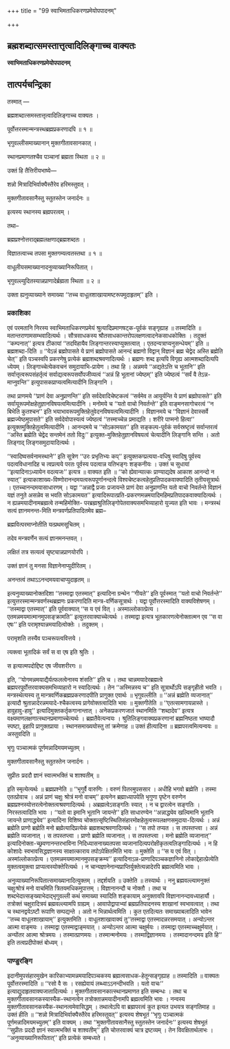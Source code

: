 +++
title = "99 स्वाभिमताधिकरणप्रमेयोपपादनम्"

+++


## ब्रह्मशब्दात्समस्तात्तृत्वादिलिङ्गाच्च वाक्यतः

**स्वाभिमताधिकरणप्रमेयोपपादनम्**

## **तात्पर्यचन्द्रिका**

तस्मात् —

ब्रह्मशब्दात्समस्तात्तृत्वादिलिङ्गाच्च वाक्यतः ।

पूर्वोत्तरस्मान्मन्त्रस्थब्रह्मप्रकरणादपि ॥ १ ॥

भृगुवल्लीसमाख्यानान् मुक्तगीतावसानकात् ।

स्थानप्रमाणतश्चैव पञ्चानां ब्रह्मता स्थिता ॥ २ ॥

उक्तं हि तैत्तिरीयभाष्ये—

शन्नो मित्रादिभिर्वाक्यैस्तैरेव हरिमस्तुवत् ।

मुक्तगीतावसानैस्तु स्तुतस्तेन जनार्दनः ॥

इत्यस्य स्थानस्य ब्रह्मपरत्वम् ।

तथा–

ब्रह्मप्रश्नोत्तराद्ब्रह्मलक्षणाद्ब्रह्मशब्दतः ।

विज्ञातत्वाच्च तपसा मुक्तगम्यत्वतस्तथा ॥ १ ॥

वाधूलीयसमाख्यानादनुव्याख्यानिरूपितात् ।

भृगुवल्ल्युदितस्यान्नप्राणादेर्ब्रह्मता स्थिता ॥ २ ॥

उक्ता ह्यनुव्याख्याने समाख्या ‘‘तच्च वाधूलशाखायामष्टरूपमुदाहृतम्’’ इति ।

### **प्रकाशिका**

एवं परमतानि निरस्य स्वाभिमताधिकरणप्रमेयं श्रुत्यादिप्रमाणषट्क-पूर्वकं सङ्गृह्याह ॥ तस्मादिति ॥ मतान्तराणामसम्भवादित्यर्थः । सौत्रसाधकस्य श्रौतसाधकान्तरोपलक्षणत्वादनेकसाधकोक्तिः । तदुक्तं ‘‘कम्पनात्’’ इत्यत्र टीकायां ‘‘तदविहायैव लिङ्गान्तरस्याप्युक्तत्वात् । एतदन्यत्राप्यनुसन्धेयम्’’ इति ॥ ब्रह्मशब्दा-दिति ॥ ‘‘येऽन्नं ब्रह्मोपासते ये प्राणं ब्रह्मोपासते आनन्दं ब्रह्मणो विद्वान् विज्ञानं ब्रह्म चेद्वेद अस्ति ब्रह्मेति चेत्’’ इति पञ्चस्वपि प्रकरणेषु प्रत्येकं ब्रह्मशब्दश्रवणादित्यर्थः । ब्रह्मणः शब्द इत्यपि विगृह्य आत्मशब्दादित्यपि ध्येयम् । लिङ्गाच्चेत्येकवचनं समुदायाभि-प्रायेण । तथा हि । अन्नमये ‘‘अद्यतेऽत्ति च भूतानि’’ इति सर्वात्तृत्वरूपसंहर्तृत्वं सर्वाद्यत्वरूपसर्वोपजीव्यत्वं ‘‘अन्नं हि भूतानां ज्येष्ठम्’’ इति ज्येष्ठत्वं ‘‘सर्वं वै तेऽन्न-माप्नुवन्ति’’ इत्युपासकप्राप्यत्वमित्यादीनि लिङ्गानि ।

तथा प्राणमये ‘‘प्राणं देवा अनुप्राणन्ति’’ इति सर्वदेवादिचेष्टकत्वं ‘‘सर्वमेव त आयुर्यन्ति ये प्राणं ब्रह्मोपासते’’ इति सर्वायूरूपमोक्षहेतुज्ञानविषयत्वमित्यादीनि । मनोमये च ‘‘यतो वाचो निवर्तन्ते’’ इति वाङ्मनसागोचरत्वं ‘‘न बिभेति कुतश्चन’’ इति भयाभावरूपमुक्तिहेतुवेदनविषयत्वमित्यादीनि । विज्ञानमये च ‘‘विज्ञानं देवास्सर्वे ब्रह्मज्येष्ठमुपासते’’ इति सर्वदेवोपास्यत्वं ज्येष्ठत्वं ‘‘तस्माच्चेन्न प्रमाद्यति । शरीरे पाप्मनो हित्वा’’ इत्युक्तमुक्तिहेतुत्वमित्यादीनि । आनन्दमये च ‘‘सोऽकामयत’’ इति सङ्कल्प-पूर्वकं सर्वस्रष्टृत्वं सर्वान्तरत्वं ‘‘अस्ति ब्रह्मेति चेद्वेद सन्तमेनं ततो विदुः’’ इत्युक्त-मुक्तिहेतुज्ञानविषयत्वं चेत्यादीनि लिङ्गानि सन्ति । अतो लिङ्गाद् लिङ्गसमुदायादित्यर्थः ।

‘‘स्वादिष्वसर्वनामस्थाने’’ इति सूत्रेण ‘‘उरः प्रभृतिभ्यः कप्’’ इत्युक्तकप्प्रत्यया-वधिषु स्वादिषु पूर्वस्य पदत्वविधानादिह च त्वप्रत्यये परतः पूर्वस्य पदत्वान्न यतिभङ्गः शङ्कनीयः । उक्तं च सुधायां ‘‘इत्यादिनाऽध्यायेन वदत्यजः’’ इत्यत्र ॥ वाक्यत इति ॥ ‘‘को ह्येवान्यात्कः प्राण्याद्यदेष आकाश आनन्दो न स्यात्’’ इत्याकाशाख्य-विष्णोरानन्दमयत्वरूपपूर्णानन्दत्वे विश्वचेष्टकत्वहेतुप्रतिपादकवाक्यादिति तृतीयसूत्रार्थः । एतच्चानन्दमयासाधारणम् । यद्वा ‘‘अन्नाद्वै प्रजाः प्रजायन्ते प्राणं देवा अनुप्राणन्ति यतो वाचो निवर्तन्ते विज्ञानं यज्ञं तनुते असन्नेव स भवति सोऽकामयत’’ इत्यादिरूपात्प्रति-प्रकरणमन्नमयादिमहिमप्रतिपादकवाक्यादित्यर्थः । न ह्यन्नमयादीनामब्रह्मत्वे तन्महिमोक्ति- परब्रह्मश्रुतिलिङ्गोपेतवाक्यसमभिव्याहारो युज्यत इति भावः । मन्त्रस्थं सत्यं ज्ञानमनन्त-मिति मन्त्रवर्णप्रतिपादितमेव ब्रह्म–

ब्रह्मवित्परमाप्नोतीति यत्प्रथमसूचितम् ।

तदेव मन्त्रवर्णेन सत्यं ज्ञानमनन्तवत् ।

लक्षितं तत्र सत्यत्वं सृष्ट्यान्नप्राणयोरपि ।

उक्तं ज्ञानं तु मनसा विज्ञानेनाप्युदीरितम् ।

अनन्तत्वं तथाऽऽनन्दमयवाचाप्युदाहृतम् ॥

इत्यनुव्याख्यानोक्तदिशा ‘‘तस्माद्वा एतस्मात्’’ इत्यादिना ग्रन्थेन ‘‘गीयते’’ इति पूर्वस्मात् ‘‘यतो वाचो निवर्तन्ते’’ इत्युत्तरस्मान्मन्त्रवर्णस्थब्रह्मणः प्रकरणादिति मान्त्र-वर्णिकसूत्रार्थः । यद्वा पूर्वोत्तरस्मादिति वाक्यविशेषणम् । ‘‘तस्माद्वा एतस्मात्’’ इति पूर्ववाक्यात् ‘‘स य एवं वित् । अस्माल्लोकात्प्रेत्य । एतमन्नमयमात्मानमुपसङ्क्रामति’’ इत्युत्तरवाक्याच्चेत्यर्थः । तस्माद्वा इत्यत्र भूतकारणत्वेनोक्तात्मन एव ‘‘स वा एषः’’ इति परामृश्यान्नमयादित्वोक्तेः । तदुक्तम् ।

परामृशति तस्यैव पञ्चरूपत्ववित्तये ।

त्यक्त्वा भूतादिकं सर्वं स वा एष इति श्रुतिः ।

स इत्यात्मपदोद्दिष्ट एष जीवशरीरगः ॥

इति, ‘‘योगमन्नमयाद्यैर्यत्फलत्वेनास्य शंसति’’ इति च । तथा चान्नमयादेरब्रह्मत्वे ब्रह्मपरपूर्वोत्तरवाक्यसमभिव्याहारो न स्यादित्यर्थः । तेन ‘‘अस्मिन्नस्य च’’ इति सूत्रार्थोऽपि सङ्गृहीतो भवति । मन्त्रस्थेत्यस्य तु मान्त्रवर्णिकब्रह्मप्रकरणादपीति प्रागुक्त एवार्थः ॥ भृगुवल्लीति ॥ ‘‘अन्नं ब्रह्मेति व्यजानात्’’ इत्यादौ श्रुतान्नादेरन्नमयादे-श्चैकत्वस्य प्रागेवोक्तत्वादिति भावः ॥ मुक्तगीतेति ॥ ‘‘एतत्सामगायन्नास्ते । हावुहावु-हावु’’ इत्यादिमुक्तकर्तृकगानान्तात् । अनेकप्रकरणजातं स्थानमिति ‘‘शब्दादेव’’ इत्यत्र वक्ष्यमाणलक्षणात्स्थानप्रमाणाच्चेत्यर्थः । ब्रह्मतैवेत्यन्वयः । श्रुतिलिङ्गवाक्यप्रकरणानां ब्रह्मनिष्ठता भाष्यादौ स्पष्टा, इहापि प्रागुक्तप्राया । स्थानसमाख्ययोस्तु तां क्रमेणाह ॥ उक्तं हीत्यादिना ॥ ब्रह्मपरत्वमित्यन्वयः ॥ अस्तुवदिति ॥

भृगुः पञ्चात्मकं पूर्णमन्नादिमयमच्युतम् ।

मुक्तगीतावसानैस्तु स्तुतस्तेन जनार्दनः ।

सुप्रीतः प्रददौ ज्ञानं स्वात्मभक्तिं च शाश्वतीम् ॥

इति स्मृत्येत्यर्थः ॥ ब्रह्मप्रश्नेति ॥ ‘‘भृगुर्वै वारुणिः । वरुणं पितरमुपससार । अधीहि भगवो ब्रह्मेति । तस्मा एतत्प्रोवाच । अन्नं प्राणं चक्षुः श्रोत्रं मनो वाचम्’’ इत्यनेन ब्रह्माध्यापयेति भृगुणा पृष्टेन वरुणेन ब्रह्मप्रश्नस्योत्तरत्वेनोक्तत्वश्रवणादित्यर्थः । अब्रह्मत्वेऽसङ्गतिः स्यात् । न च द्वारत्वेन सङ्गतिः । निरस्तत्वादिति भावः । ‘‘यतो वा इमानि भूतानि जायन्ते’’ इति साधारण्येन ‘‘अन्नाद्ध्येव खल्विमानि भूतानि जायन्ते प्राणाद्ध्येव’’ इत्यादिना विशिष्य चोक्तात्सृष्टिस्थितिसंहारमोक्षहेतुत्वरूपलक्षणसमुदाया-दित्यर्थः । अन्नं ब्रह्मेति प्राणो ब्रह्मेति मनो ब्रह्मेत्यादिप्रत्येकं ब्रह्मशब्दश्रवणादित्यर्थः । ‘‘स तपो तप्यत । स तपस्तप्त्वा । अन्नं ब्रह्मेति व्यजानात् । स तपस्तप्त्वा । प्राणो ब्रह्मेति व्यजानात् । स तपस्तप्त्वा । मनो ब्रह्मेति व्यजानात्’’ इत्यादिनोक्ता-च्छ्रवणानन्तरभाविना निदिध्यासनाख्यतपसा व्यजानादित्यपरोक्षीकृतत्वलिङ्गादित्यर्थः । न हि कोशादेः स्वभावसिद्धज्ञानस्य साक्षात्काराय तपोऽपेक्षितमिति भावः ॥ मुक्तेति ॥ ‘‘स य एवं वित् । अस्मांल्लोकात्प्रेत्य । एतमन्नमयमात्मानमुपसङ्क्रम्य’’ इत्यादिनाऽन्न-प्राणादिपञ्चकज्ञानिनो लोकाद्देहात्प्रेत्येति मुक्तत्वमुक्त्वा प्राप्यत्वस्योक्तेरित्यर्थः । न चान्यज्ञानेनान्यप्राप्तिर्युक्तेत्यन्नादेरपि ब्रह्मत्वमिति भावः ।

अनुव्याख्यानिरूपितात्समाख्यानादित्युक्तम् । तद्दर्शयति ॥ उक्तेति ॥ तस्यार्थः । ननु ब्रह्मवल्ल्यामनुक्तं चक्षुःश्रोत्रं मनो वाचमिति त्रितयमधिकमुपात्तम् । विज्ञानानन्दौ च नोक्तौ । तथा च शब्दभेदात्सङ्ख्याभेदाद्भृगुवल्ली कथं समाख्या स्यादिति शङ्कायाम् अनुक्तावपि विज्ञानानन्दावध्याहार्यौ । तत्रोक्तं चक्षुरादित्रयं ब्रह्मवल्ल्यामपि ग्राह्यम् । आवापोद्वापाभ्यां ब्रह्मप्रतिपादनस्य शाखानां स्वभावत्वात् । तथा च स्थानद्वयेऽष्टौ रूपाणि सम्पद्यन्ते । अतो न भिन्नार्थत्वमिति । कुत एतदित्यतः समाख्याबलादिति भावेन ‘‘तच्च वाधूलशाखायाम्’’ इत्युक्तमिति । वाधूलशाखावाक्यं तु‘‘तस्माद्वा एतस्मादन्नरसमयात् । अन्योऽन्तर आत्मा वाङ्मयः । तस्माद्वा एतस्माद्वाङ्मयात् । अन्योऽन्तर आत्मा चक्षुर्मयः । तस्माद्वा एतस्माच्चक्षुर्मयात् । अन्योंतर आत्मा श्रोत्रमयः । तस्मात्प्राणमयः । तस्मान्मनोमयः । तस्माद्विज्ञानमयः । तस्मादानन्दमय इति हि’’ इति तत्वप्रदीपोक्तं बोध्यम् ।

### **पाण्डुरङ्गि**

इदानीमुपसंहारमुखेन कारिकाभ्यामन्नमयादिपञ्चकस्य ब्रह्मत्वसाधक-हेतून्सङ्गृह्याह ॥ तस्मादिति ॥ वाक्यतः पूर्वोत्तरस्मादिति ॥ ‘‘रसो वै सः । रसह्येवायं लब्ध्वाऽऽनन्दीभवति । यतो वाचः’’ इत्याद्युदाहृतवाक्यजातादित्यर्थः । मुक्तगीतावसानकात्स्थानप्रमाणत इति सम्बन्धः । तथा च मुक्तगीतावसानकस्यास्यैक-स्थानत्वेन तत्रोक्तान्नमयादीनामपि ब्रह्मत्वमिति भावः । नन्वस्य मुक्तगीतावसानकस्यैक-स्थानत्वमेवासिद्धम् । तथात्वेऽपि वा ब्रह्मपरत्वं कुत इत्यत उभयत्र सङ्गतिमाह ॥ उक्तं हीति ॥ ‘‘शन्नो मित्रादिभिर्वाक्यैस्तैरेव हरिमस्तुवत्’’ इत्यस्य शेषभूतं ‘‘भृगुः पञ्चात्मकं पूर्णमन्नादिमयमच्युतम्’’ इति वाक्यम् । तथा ‘‘मुक्तगीतावसानैस्तु स्तुतस्तेन जनार्दनः’’ इत्यस्य शेषभूतं ‘‘सुप्रीतः प्रददौ ज्ञानं स्वात्मभक्तिं च शाश्वतीम्’’ इति चोत्तरवाक्यं चात्र द्रष्टव्यम् । तेन विवक्षितार्थलाभः । ‘‘अनुव्याख्यानिरूपितात्’’ इति प्रत्येकं सम्बध्यते ।

